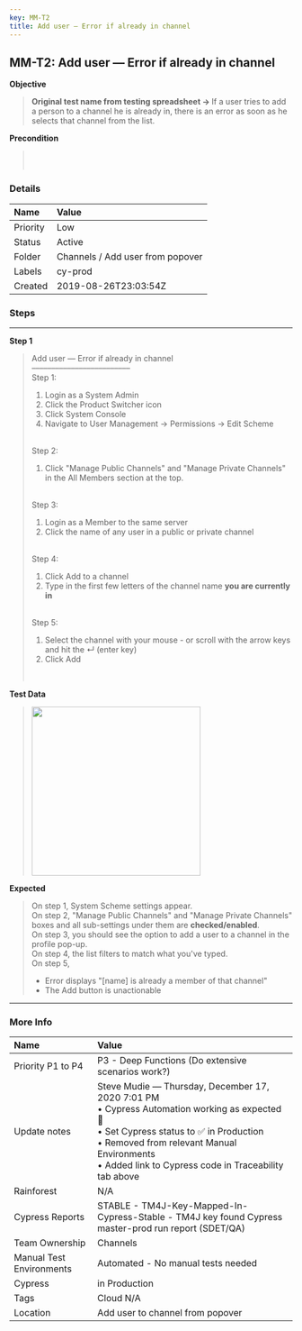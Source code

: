 ```yaml
---
key: MM-T2
title: Add user — Error if already in channel
---
```


## MM-T2: Add user — Error if already in channel

**Objective**

> <article><strong>Original test name from testing spreadsheet → </strong>If a user tries to add a person to a channel he is already in, there is an error as soon as he selects that channel from the list.</article>

**Precondition**

> <article><br><br></article>

### Details

| Name     | Value                            |
| :------- | :------------------------------- |
| Priority | Low                              |
| Status   | Active                           |
| Folder   | Channels / Add user from popover |
| Labels   | cy-prod                          |
| Created  | 2019-08-26T23:03:54Z             |

### Steps

<hr/>

**Step 1**

> <article>Add user — Error if already in channel<br />–––––––––––––––––––––––––<br />Step 1:<ol><li>Login as a System Admin</li><li>Click the Product Switcher icon</li><li>Click System Console</li><li>Navigate to User Management → Permissions → Edit Scheme</li></ol><br />Step 2:<ol><li>Click "Manage Public Channels" and "Manage Private Channels" in the All Members section at the top.</li></ol><br />Step 3:<br /><ol><li>Login as a Member to the same server</li><li>Click the name of any user in a public or private channel</li></ol><br />Step 4:<br /><ol><li>Click Add to a channel</li><li>Type in the first few letters of the channel name <strong>you are currently in</strong></li></ol><br />Step 5:<br /><ol><li>Select the channel with your mouse - or scroll with the arrow keys and hit the ↵ (enter key)</li><li>Click Add</li></ol><strong><br /></strong></article>

**Test Data**

> <article><img src="https://smartbear-tm4j-prod-us-west-2-attachment-rich-text.s3.us-west-2.amazonaws.com/embedded-f3277290f945470c4add5d21ef3dc7ca7b74388fc7152bfb6b99ae58c66a95a8-1599469997351-1599469997351.png" style="width:300px" class="fr-fil fr-dib" /><br /></article>

**Expected**

> <article>On step 1, System Scheme settings appear.<br />On step 2, "Manage Public Channels" and "Manage Private Channels" boxes and all sub-settings under them are <strong>checked/enabled</strong>.<br />On step 3, you should see the option to add a user to a channel in the profile pop-up.<br />On step 4, the list filters to match what you've typed.<br />On step 5,<ul><li>Error displays "[name] is already a member of that channel"</li><li>The Add button is unactionable</li></ul></article>

<hr/>

### More Info

| Name                     | Value                                                                                                                                                                                                                                                       |
| :----------------------- | :---------------------------------------------------------------------------------------------------------------------------------------------------------------------------------------------------------------------------------------------------------- |
| Priority P1 to P4        | P3 - Deep Functions (Do extensive scenarios work?)                                                                                                                                                                                                          |
| Update notes             | Steve Mudie — Thursday, December 17, 2020 7:01 PM<br />• Cypress Automation working as expected 🎉<br />• Set Cypress status to ✅ in Production<br />• Removed from relevant Manual Environments<br />• Added link to Cypress code in Traceability tab above |
| Rainforest               | N/A                                                                                                                                                                                                                                                         |
| Cypress Reports          | STABLE - TM4J-Key-Mapped-In-Cypress-Stable - TM4J key found Cypress master-prod run report (SDET/QA)                                                                                                                                                        |
| Team Ownership           | Channels                                                                                                                                                                                                                                                    |
| Manual Test Environments | Automated - No manual tests needed                                                                                                                                                                                                                          |
| Cypress                  | in Production                                                                                                                                                                                                                                               |
| Tags                     | Cloud N/A                                                                                                                                                                                                                                                   |
| Location                 | Add user to channel from popover                                                                                                                                                                                                                            |
